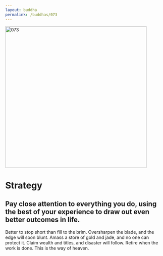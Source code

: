 ```yaml
---
layout: buddha
permalink: /buddhas/073
---
```


<div class="uk-text-center">
<img src="{{"/assets/img/buddhas/buddha-073.jpg" | relative_url}}" alt="073"  width="448" height="448"></div>

# Strategy

## Pay close attention to everything you do, using the best of your experience to draw out even better outcomes in life.



Better to stop short than fill to the brim.
Oversharpen the blade, and the edge will soon blunt.
Amass a store of gold and jade, and no one can protect it.
Claim wealth and titles, and disaster will follow.
Retire when the work is done.
This is the way of heaven.
